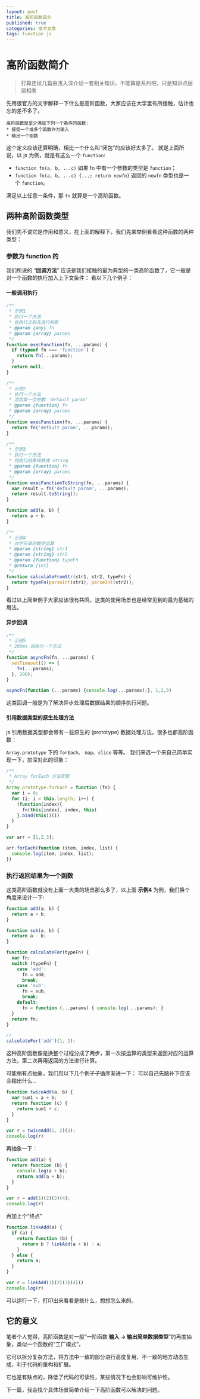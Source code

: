 ```yaml
---
layout: post
title: 高阶函数简介
published: true
categories: 技术文章
tags: function js
---
```


# 高阶函数简介

> 打算连续几篇由浅入深介绍一套相关知识，不能算是系列吧，只是知识点层层相套

先用很官方的文字解释一下什么是高阶函数，大家应该在大学里有所接触，估计也忘的差不多了。

~~~text
高阶函数是至少满足下列一个条件的函数:
* 接受一个或多个函数作为输入
* 输出一个函数
~~~

这个定义应该还算明确，相比一个什么叫“闭包”的应该好太多了。
就是上面所说，以 js 为例，就是有这么一个 `function`:

* `function fn(a, b, ...c)` 如果 fn 中有一个参数的类型是 `function`；
* `function fn(a, b, ...c) {...; return newfn}` 返回的 `newfn` 类型也是一个 `function`。

满足以上任意一条件，那 `fn` 就算是一个高阶函数。

## 两种高阶函数类型

我们先不说它是作用和意义，在上面的解释下，我们先来举例看看这种函数的两种类型：

### 参数为 function 的

我们所说的 “**回调方法**” 应该是我们接触的最为典型的一类高阶函数了，它一般是对一个函数的执行加入上下文条件：
看以下几个例子：

#### 一般调用执行

~~~javascript
/**
 * 示例1
 * 执行一个方法
 * 在执行之前先进行判断
 * @param {any} fn
 * @param {array} params
 */
function execFunction(fn, ...params) {
  if (typeof fn === 'function') {
    return fn(...params);
  }
  return null;
}
~~~

~~~javascript
/**
 * 示例2
 * 执行一个方法
 * 添加第一位参数 'default param'
 * @param {function} fn
 * @param {array} params
 */
function execFunction(fn, ...params) {
  return fn('default param', ...params);
}
~~~

~~~javascript
/**
 * 示例3
 * 执行一个方法
 * 将执行结果转换成 string
 * @param {function} fn
 * @param {array} params
 */
function execFunctionToString(fn, ...params) {
  var result = fn('default param', ...params);
  return result.toString();
}
~~~

~~~javascript
function add(a, b) {
  return a + b;
}

/**
 * 示例4
 * 对字符串的数学运算
 * @param {string} str1
 * @param {string} str2
 * @param {function} typeFn
 * @return {int}
 */
function calculateFromStr(str1, str2, typeFn) {
  return typeFn(parseInt(str1), parseInt(str2));
}
~~~

看过以上简单例子大家应该很有共鸣，这类的使用场景也是经常见到的最为基础的用法。

#### 异步回调

~~~javascript
/**
 * 示例5
 * 200ms 后执行一个方法
 */
function asyncFn(fn, ...params) {
  setTimeout(() => {
    fn(...params);
  }, 200);
}

asyncFn(function (...params) {console.log(...params);}, 1,2,3)
~~~

这类回调一般是为了解决异步处理后数据结果的顺序执行问题。

#### 引用数据类型的原生处理方法

js 引用数据类型都会带有一些原生的 (prototype) 数据处理方法，很多也都高阶函数：

`Array.prototype` 下的 `forEach`、 `map`、`slice` 等等。
我们来选一个来自己简单实现一下，加深对此的印象：

~~~javascript
/**
 * Array forEach 方法实现
 */
Array.prototype.forEach = function (fn) {
  var i = 0;
  for (i; i < this.length; i++) {
    (function(index){
      fn(this[index], index, this)
    }.bind(this))(i)
  }
}

var arr = [1,2,3];

arr.forEach(function (item, index, list) {
  console.log(item, index, list);
})
~~~

### 执行返回结果为一个函数

这类高阶函数就没有上面一大类的场景那么多了，以上面 **示例4** 为例，我们换个角度来设计一下:

~~~javascript
function add(a, b) {
  return a + b;
}

function sub(a, b) {
  return a - b;
}

function calculateFor(typeFn) {
  var fn;
  switch (typeFn) {
    case 'add':
      fn = add;
      break;
    case 'sub':
      fn = sub;
      break;
    default:
      fn = function (...params) { console.log(...params); }
  }
  return fn;
}

//
calculateFor('add')(1, 2);
~~~

这种高阶函数像是换整个过程分成了两步，第一次按运算的类型来返回对应的运算方法，第二次再用返回的方法进行计算。

可能稍有点抽象，我们用以下几个例子子循序渐进一下：
可以自己先脑补下应该会输出什么...


~~~javascript
function twiceAdd(a, b) {
  var sum1 = a + b;
  return function (c) {
    return sum1 + c;
  }
}

var r = twiceAdd(1, 2)(3);
console.log(r)
~~~

再抽象一下：

~~~javascript
function add(a) {
  return function (b) {
  	console.log(a + b);
    return add(a + b);
  }
}

var r = add(1)(2)(3)(4);
console.log(r)
~~~

再加上个“终点”

~~~javascript
function linkAdd(a) {
  if (a) {
    return function (b) {
      return b ? linkAdd(a + b) : a;
    }
  } else {
    return a;
  }
}

var r = linkAdd(1)(2)(3)(4)()
console.log(r)
~~~

可以运行一下，打印出来看看是些什么，想想怎么来的。

## 它的意义

笔者个人觉得，高阶函数是对一般“一阶函数 **输入 -> 输出简单数据类型**”的再度抽象，类似一个函数的“工厂模式”。

它可以拆分复杂方法，将方法中一致的部分进行高度复用，不一致的地方动态生成，利于代码的重构和扩展。

它也是有缺点的，降低了代码的可读性，某些情况下也会影响可维护性。

下一篇，我会找个具体场景简单介绍一下高阶函数可以解决的问题。
